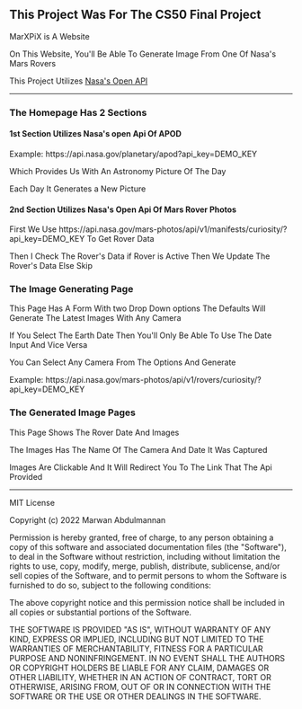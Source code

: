 <h2> This Project Was For The CS50 Final Project</h2>
<p>MarXPiX is A Website</p>
<p>On This Website, You'll Be Able To Generate Image From One Of Nasa's Mars Rovers</p>
<p>This Project Utilizes <a href="https://api.nasa.gov">Nasa's Open API</a></p>
<hr>
<section>
    <h3>The Homepage Has 2 Sections</h3>
    <h4>1st Section Utilizes Nasa's open Api Of APOD</h4>
    <p>Example: https://api.nasa.gov/planetary/apod?api_key=DEMO_KEY</p>
    <p>Which Provides Us With An Astronomy Picture Of The Day</p>
    <p>Each Day It Generates a New Picture</p>
    <h4>2nd Section Utilizes Nasa's Open Api Of Mars Rover Photos</h4>
    <p>First We Use https://api.nasa.gov/mars-photos/api/v1/manifests/curiosity/?api_key=DEMO_KEY To Get Rover Data</p>
    <p>Then I Check The Rover's Data if Rover is Active Then We Update The Rover's Data Else Skip</p>
</section>
<section>
    <h3>The Image Generating Page</h3>
    <p>This Page Has A Form With two Drop Down options The Defaults Will Generate The Latest Images With Any Camera</p>
    <p>If You Select The Earth Date Then You'll Only Be Able To Use The Date Input And Vice Versa</p>
    <p>You Can Select Any Camera From The Options And Generate</p>
    <p>Example: https://api.nasa.gov/mars-photos/api/v1/rovers/curiosity/?api_key=DEMO_KEY</p>
</section>
<section>
    <h3>The Generated Image Pages</h3>
    <p>This Page Shows The Rover Date And Images</p>
    <p>The Images Has The Name Of The Camera And Date It Was Captured</p>
    <p>Images Are Clickable And It Will Redirect You To The Link That The Api Provided</p>
</section>
<hr>
MIT License

Copyright (c) 2022 Marwan Abdulmannan

Permission is hereby granted, free of charge, to any person obtaining a copy
of this software and associated documentation files (the "Software"), to deal
in the Software without restriction, including without limitation the rights
to use, copy, modify, merge, publish, distribute, sublicense, and/or sell
copies of the Software, and to permit persons to whom the Software is
furnished to do so, subject to the following conditions:

The above copyright notice and this permission notice shall be included in all
copies or substantial portions of the Software.

THE SOFTWARE IS PROVIDED "AS IS", WITHOUT WARRANTY OF ANY KIND, EXPRESS OR
IMPLIED, INCLUDING BUT NOT LIMITED TO THE WARRANTIES OF MERCHANTABILITY,
FITNESS FOR A PARTICULAR PURPOSE AND NONINFRINGEMENT. IN NO EVENT SHALL THE
AUTHORS OR COPYRIGHT HOLDERS BE LIABLE FOR ANY CLAIM, DAMAGES OR OTHER
LIABILITY, WHETHER IN AN ACTION OF CONTRACT, TORT OR OTHERWISE, ARISING FROM,
OUT OF OR IN CONNECTION WITH THE SOFTWARE OR THE USE OR OTHER DEALINGS IN THE
SOFTWARE.
